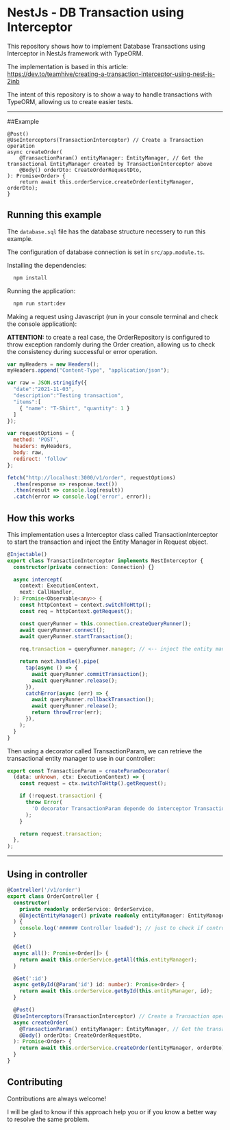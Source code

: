 
# NestJs - DB Transaction using Interceptor

This repository shows how to implement Database Transactions using Interceptor in NestJs framework with TypeORM.

The implementation is based in this article: https://dev.to/teamhive/creating-a-transaction-interceptor-using-nest-js-2inb

The intent of this repository is to show a way to handle transactions with TypeORM, allowing us to create easier tests.

---

##Example
```
@Post()
@UseInterceptors(TransactionInterceptor) // Create a Transaction operation
async createOrder(
    @TransactionParam() entityManager: EntityManager, // Get the transactional EntityManager created by TransactionInterceptor above
    @Body() orderDto: CreateOrderRequestDto,
): Promise<Order> {
    return await this.orderService.createOrder(entityManager, orderDto);
}
```


## Running this example

The `database.sql` file has the database structure necessery to run this example.

The configuration of database connection is set in `src/app.module.ts`.

Installing the dependencies:
```bash
  npm install
```
Running the application:

```bash
  npm run start:dev
```


Making a request using Javascript (run in your console terminal and check the console application):

**ATTENTION:** to create a real case, the OrderRepository is configured to throw exception randomly 
during the Order creation, allowing us to check the consistency during successful or error operation.
```js
var myHeaders = new Headers();
myHeaders.append("Content-Type", "application/json");

var raw = JSON.stringify({
  "date":"2021-11-03",
  "description":"Testing transaction",
  "items":[
    { "name": "T-Shirt", "quantity": 1 }
  ]
});

var requestOptions = {
  method: 'POST',
  headers: myHeaders,
  body: raw,
  redirect: 'follow'
};

fetch("http://localhost:3000/v1/order", requestOptions)
  .then(response => response.text())
  .then(result => console.log(result))
  .catch(error => console.log('error', error));
```


## How this works

This implementation uses a Interceptor class called TransactionInterceptor to start the transaction and inject the Entity Manager in Request object.

```typescript
@Injectable()
export class TransactionInterceptor implements NestInterceptor {
  constructor(private connection: Connection) {}

  async intercept(
    context: ExecutionContext,
    next: CallHandler,
  ): Promise<Observable<any>> {
    const httpContext = context.switchToHttp();
    const req = httpContext.getRequest();

    const queryRunner = this.connection.createQueryRunner();
    await queryRunner.connect();
    await queryRunner.startTransaction();
    
    req.transaction = queryRunner.manager; // <-- inject the entity manager to be retrieve by the TransactionParam decorator

    return next.handle().pipe(
      tap(async () => {
        await queryRunner.commitTransaction();
        await queryRunner.release();
      }),
      catchError(async (err) => {
        await queryRunner.rollbackTransaction();
        await queryRunner.release();
        return throwError(err);
      }),
    );
  }
}
```

Then using a decorator called TransactionParam, we can retrieve the transactional entity manager to use in our controller:

```typescript
export const TransactionParam = createParamDecorator(
  (data: unknown, ctx: ExecutionContext) => {
    const request = ctx.switchToHttp().getRequest();

    if (!request.transaction) {
      throw Error(
        'O decorator TransactionParam depende do interceptor TransactionInterceptor',
      );
    }

    return request.transaction;
  },
);
```

---

## Using in controller

```typescript
@Controller('/v1/order')
export class OrderController {
  constructor(
    private readonly orderService: OrderService,
    @InjectEntityManager() private readonly entityManager: EntityManager, // manager to use in non transaction operations
  ) {
    console.log('###### Controller loaded'); // just to check if controller is loaded multiple times because of some dependency
  }

  @Get()
  async all(): Promise<Order[]> {
    return await this.orderService.getAll(this.entityManager);
  }

  @Get(':id')
  async getById(@Param('id') id: number): Promise<Order> {
    return await this.orderService.getById(this.entityManager, id);
  }

  @Post()
  @UseInterceptors(TransactionInterceptor) // Create a Transaction operation
  async createOrder(
    @TransactionParam() entityManager: EntityManager, // Get the transactional EntityManager created by TransactionInterceptor above
    @Body() orderDto: CreateOrderRequestDto,
  ): Promise<Order> {
    return await this.orderService.createOrder(entityManager, orderDto);
  }
}
```


## Contributing

Contributions are always welcome!

I will be glad to know if this approach help you or if you know a better way to resolve the same problem.

